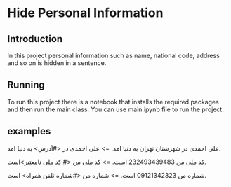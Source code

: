 # Hide Personal Information

## Introduction
In this project personal information such as name, national code, address and so on is hidden in a sentence.

## Running
To run this project there is a notebook that installs the required packages and then run the main class. You can use main.ipynb file to run the project.

## examples
علی احمدی در شهرستان تهران به دنیا امد.
=>
علی احمدی در <#آدرس> به دنیا امد.

کد ملی من 232493439483 است.
=>
کد ملی من <# کد ملی نامعتبر>است.

شماره من 09121342323 است.
=>
شماره من <#شماره تلفن همراه> است.
